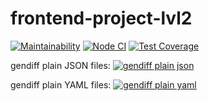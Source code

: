 # frontend-project-lvl2

[![Maintainability](https://api.codeclimate.com/v1/badges/2068638216ca262b66d5/maintainability)](https://codeclimate.com/github/aemelianovich/frontend-project-lvl2/maintainability)
[![Node CI](https://github.com/aemelianovich/frontend-project-lvl2/workflows/Node%20CI/badge.svg)](https://github.com/aemelianovich/frontend-project-lvl2/actions)
[![Test Coverage](https://api.codeclimate.com/v1/badges/2068638216ca262b66d5/test_coverage)](https://codeclimate.com/github/aemelianovich/frontend-project-lvl2/test_coverage)

gendiff plain JSON files:
[![gendiff plain json](https://asciinema.org/a/DfcbNJFSlGgumDEPu7f0CBA75.svg)](https://asciinema.org/a/DfcbNJFSlGgumDEPu7f0CBA75)

gendiff plain YAML files:
[![gendiff plain yaml](https://asciinema.org/a/VU1SMPujPjetk16ZX594dcE7t.svg)](https://asciinema.org/a/VU1SMPujPjetk16ZX594dcE7t)
